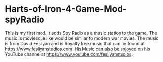 # Harts-of-Iron-4-Game-Mod-spyRadio

This is my first mod. It adds Spy Radio as a music station to the game. The music is moviesque like would be similar to modern war movies. The music is from  David Fesliyan and is Royalty free music that can be found at https://www.fesliyanstudios.com. His Music can also be enjoyed on his YouTube channel at https://www.youtube.com/fesliyanstudios. 
